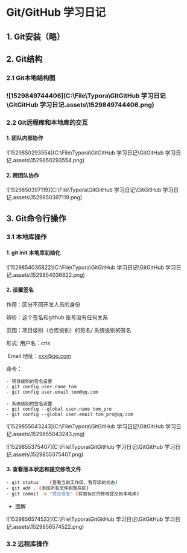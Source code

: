 # Git/GitHub 学习日记

## 1. Git安装（略）



## 2. Git结构

### 2.1 Git本地结构图

### ![1529849744406](C:\File\Typora\GitGitHub 学习日记\GitGitHub 学习日记.assets\1529849744406.png)



### 2.2 Git远程库和本地库的交互

#### 1. 团队内部协作

![1529850293554](C:\File\Typora\GitGitHub 学习日记\GitGitHub 学习日记.assets\1529850293554.png)



#### 2. 跨团队协作

 ![1529850397119](C:\File\Typora\GitGitHub 学习日记\GitGitHub 学习日记.assets\1529850397119.png)



## 3. Git命令行操作

### 3.1 本地库操作

#### 1. git init 本地库初始化

![1529854036822](C:\File\Typora\GitGitHub 学习日记\GitGitHub 学习日记.assets\1529854036822.png)

#### 2. 设置签名

作用：区分不同开发人员的身份

辨析：这个签名和github 账号没有任何关系

范围：项目级别（仓库级别）的签名/ 系统级别的签名

形式: 用户名：cris

​      Email 地址：xxx@qq.com

命令：

```shell
- 项目级别的签名设置
- git config user.name tom
- git config user.email tom@qq.com

- 系统级别的签名设置
- git config --global user.name tom_pro
- git config --global user.email tom_pro@qq.com

```

![1529855043243](C:\File\Typora\GitGitHub 学习日记\GitGitHub 学习日记.assets\1529855043243.png)

![1529855375407](C:\File\Typora\GitGitHub 学习日记\GitGitHub 学习日记.assets\1529855375407.png)



#### 3. 查看版本状态和提交修改文件

```bash
- git status	(查看当前工作区，暂存区的状态)
- git add . (添加所有文件到暂存区)
- git commit -m "提交信息" (将暂存区的修改提交到本地库)
```

- 图解

![1529856574522](C:\File\Typora\GitGitHub 学习日记\GitGitHub 学习日记.assets\1529856574522.png)











### 3.2 远程库操作

